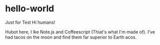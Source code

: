 # hello-world
Just for Test
Hi humans!

Hubot here, I lke Note.js and Coffeescript (Thiat's what I'm made of).
I've had tacos on the moon and find them far superior to Earth acos.

